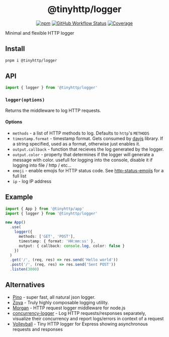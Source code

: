 <div align="center">

# @tinyhttp/logger

[![npm][npm-img]][npm-url] [![GitHub Workflow Status][gh-actions-img]][github-actions] [![Coverage][cov-img]][cov-url]

</div>

Minimal and flexible HTTP logger

## Install

```sh
pnpm i @tinyhttp/logger
```

## API

```ts
import { logger } from '@tinyhttp/logger'
```

### `logger(options)`

Returns the middleware to log HTTP requests.

#### Options

- `methods` - a list of HTTP methods to log. Defaults to `http`'s `METHODS`
- `timestamp.format` - timestamp format. Gets consumed by [dayjs](https://day.js.org) library. If a string specified, used as a format, otherwise just enables it.
- `output.callback` - function that recieves the log generated by the logger.
- `output.color` - property that determines if the logger will generate a message with color. usefull for logging into the console, disable it if logging into file / http / etc...
- `emoji` - enable emojis for HTTP status code. See [http-status-emojis](https://github.com/bendrucker/http-status-emojis/blob/master/index.js) for a full list
- `ip` - log IP address

## Example

```ts
import { App } from '@tinyhttp/app'
import { logger } from '@tinyhttp/logger'

new App()
  .use(
    logger({
      methods: ['GET', 'POST'],
      timestamp: { format: 'HH:mm:ss' },
      output: { callback: console.log, color: false }
    })
  )
  .get('/', (req, res) => res.send('Hello world'))
  .post('/', (req, res) => res.send('Sent POST'))
  .listen(3000)
```

## Alternatives

- [Pino](https://getpino.io) - super fast, all natural json logger.
- [Zoya](https://github.com/WoLfulus/zoya) - Truly highly composable logging utility.
- [Morgan](https://github.com/expressjs/morgan) - HTTP request logger middleware for node.js
- [concurrency-logger](https://github.com/pablosichert/concurrency-logger) - Log HTTP requests/responses separately, visualize their concurrency and report logs/errors in context of a request
- [Volleyball](https://github.com/glebec/volleyball) - Tiny HTTP logger for Express showing asynchronous requests and responses

[npm-url]: https://npmjs.com/package/@tinyhttp/logger
[github-actions]: https://github.com/tinyhttp/logger/actions
[gh-actions-img]: https://img.shields.io/github/workflow/status/tinyhttp/logger/CI?style=for-the-badge&logo=github&label=&color=hotpink
[cov-img]: https://img.shields.io/coveralls/github/tinyhttp/logger?style=for-the-badge&color=hotpink
[cov-url]: https://coveralls.io/github/tinyhttp/logger
[npm-img]: https://img.shields.io/npm/dt/@tinyhttp/logger?style=for-the-badge&color=hotpink

